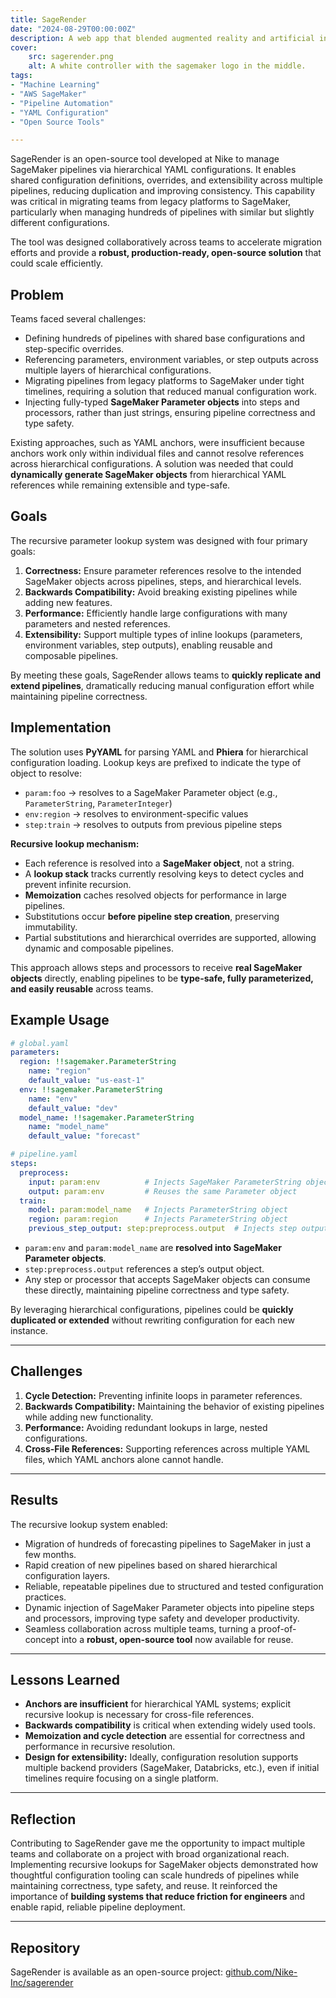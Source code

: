 ```yaml
---
title: SageRender
date: "2024-08-29T00:00:00Z"
description: A web app that blended augmented reality and artificial intelligence to create an interactive user experience for the Heineken® Formula 1 campaign. The campaign was the first time a brand has used web-based AR technology to power a live competition globally.
cover:
    src: sagerender.png
    alt: A white controller with the sagemaker logo in the middle.
tags:
- "Machine Learning"
- "AWS SageMaker"
- "Pipeline Automation"
- "YAML Configuration"
- "Open Source Tools"

---
```



SageRender is an open-source tool developed at Nike to manage SageMaker pipelines via hierarchical YAML configurations. It enables shared configuration definitions, overrides, and extensibility across multiple pipelines, reducing duplication and improving consistency. This capability was critical in migrating teams from legacy platforms to SageMaker, particularly when managing hundreds of pipelines with similar but slightly different configurations.

The tool was designed collaboratively across teams to accelerate migration efforts and provide a **robust, production-ready, open-source solution** that could scale efficiently.


## Problem

Teams faced several challenges:

- Defining hundreds of pipelines with shared base configurations and step-specific overrides.
- Referencing parameters, environment variables, or step outputs across multiple layers of hierarchical configurations.
- Migrating pipelines from legacy platforms to SageMaker under tight timelines, requiring a solution that reduced manual configuration work.
- Injecting fully-typed **SageMaker Parameter objects** into steps and processors, rather than just strings, ensuring pipeline correctness and type safety.

Existing approaches, such as YAML anchors, were insufficient because anchors work only within individual files and cannot resolve references across hierarchical configurations. A solution was needed that could **dynamically generate SageMaker objects** from hierarchical YAML references while remaining extensible and type-safe.


## Goals

The recursive parameter lookup system was designed with four primary goals:

1. **Correctness:** Ensure parameter references resolve to the intended SageMaker objects across pipelines, steps, and hierarchical levels.
2. **Backwards Compatibility:** Avoid breaking existing pipelines while adding new features.
3. **Performance:** Efficiently handle large configurations with many parameters and nested references.
4. **Extensibility:** Support multiple types of inline lookups (parameters, environment variables, step outputs), enabling reusable and composable pipelines.

By meeting these goals, SageRender allows teams to **quickly replicate and extend pipelines**, dramatically reducing manual configuration effort while maintaining pipeline correctness.


## Implementation

The solution uses **PyYAML** for parsing YAML and **Phiera** for hierarchical configuration loading. Lookup keys are prefixed to indicate the type of object to resolve:

- `param:foo` → resolves to a SageMaker Parameter object (e.g., `ParameterString`, `ParameterInteger`)
- `env:region` → resolves to environment-specific values
- `step:train` → resolves to outputs from previous pipeline steps

**Recursive lookup mechanism:**

- Each reference is resolved into a **SageMaker object**, not a string.
- A **lookup stack** tracks currently resolving keys to detect cycles and prevent infinite recursion.
- **Memoization** caches resolved objects for performance in large pipelines.
- Substitutions occur **before pipeline step creation**, preserving immutability.
- Partial substitutions and hierarchical overrides are supported, allowing dynamic and composable pipelines.

This approach allows steps and processors to receive **real SageMaker objects** directly, enabling pipelines to be **type-safe, fully parameterized, and easily reusable** across teams.


## Example Usage

```yaml
# global.yaml
parameters:
  region: !!sagemaker.ParameterString
    name: "region"
    default_value: "us-east-1"
  env: !!sagemaker.ParameterString
    name: "env"
    default_value: "dev"
  model_name: !!sagemaker.ParameterString
    name: "model_name"
    default_value: "forecast"

# pipeline.yaml
steps:
  preprocess:
    input: param:env          # Injects SageMaker ParameterString object
    output: param:env         # Reuses the same Parameter object
  train:
    model: param:model_name   # Injects ParameterString object
    region: param:region      # Injects ParameterString object
    previous_step_output: step:preprocess.output  # Injects step output
```

* `param:env` and `param:model_name` are **resolved into SageMaker Parameter objects**.
* `step:preprocess.output` references a step’s output object.
* Any step or processor that accepts SageMaker objects can consume these directly, maintaining pipeline correctness and type safety.

By leveraging hierarchical configurations, pipelines could be **quickly duplicated or extended** without rewriting configuration for each new instance.

---

## Challenges

1. **Cycle Detection:** Preventing infinite loops in parameter references.
2. **Backwards Compatibility:** Maintaining the behavior of existing pipelines while adding new functionality.
3. **Performance:** Avoiding redundant lookups in large, nested configurations.
4. **Cross-File References:** Supporting references across multiple YAML files, which YAML anchors alone cannot handle.

---

## Results

The recursive lookup system enabled:

* Migration of hundreds of forecasting pipelines to SageMaker in just a few months.
* Rapid creation of new pipelines based on shared hierarchical configuration layers.
* Reliable, repeatable pipelines due to structured and tested configuration practices.
* Dynamic injection of SageMaker Parameter objects into pipeline steps and processors, improving type safety and developer productivity.
* Seamless collaboration across multiple teams, turning a proof-of-concept into a **robust, open-source tool** now available for reuse.

---

## Lessons Learned

* **Anchors are insufficient** for hierarchical YAML systems; explicit recursive lookup is necessary for cross-file references.
* **Backwards compatibility** is critical when extending widely used tools.
* **Memoization and cycle detection** are essential for correctness and performance in recursive resolution.
* **Design for extensibility:** Ideally, configuration resolution supports multiple backend providers (SageMaker, Databricks, etc.), even if initial timelines require focusing on a single platform.

---

## Reflection

Contributing to SageRender gave me the opportunity to impact multiple teams and collaborate on a project with broad organizational reach. Implementing recursive lookups for SageMaker objects demonstrated how thoughtful configuration tooling can scale hundreds of pipelines while maintaining correctness, type safety, and reuse. It reinforced the importance of **building systems that reduce friction for engineers** and enable rapid, reliable pipeline deployment.

---

## Repository

SageRender is available as an open-source project: [github.com/Nike-Inc/sagerender](https://github.com/Nike-Inc/sagerender)
